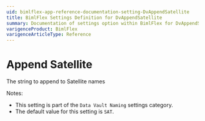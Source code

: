 ```yaml
---
uid: bimlflex-app-reference-documentation-setting-DvAppendSatellite
title: BimlFlex Settings Definition for DvAppendSatellite
summary: Documentation of settings option within BimlFlex for DvAppendSatellite
varigenceProduct: BimlFlex
varigenceArticleType: Reference
---
```


# Append Satellite

The string to append to Satellite names

Notes:
* This setting is part of the `Data Vault Naming` settings category.
 * The default value for this setting is `SAT`.